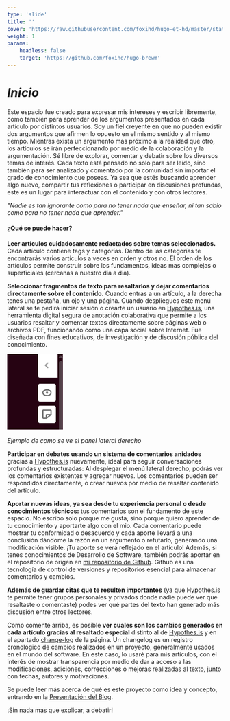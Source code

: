 ```yaml
---
type: 'slide'
title: ''
cover: 'https://raw.githubusercontent.com/foxihd/hugo-et-hd/master/static/svg/flowlines/28.svg'
weight: 1
params:
    headless: false
    target: 'https://github.com/foxihd/hugo-brewm'
---
```


***Inicio***
====================

Este espacio fue creado para expresar mis intereses y escribir libremente, como también para aprender de los argumentos presentados en cada artículo por distintos usuarios. Soy un fiel creyente en que no pueden existir dos argumentos que afirmen lo opuesto en el mismo sentido y al mismo tiempo. Mientras exista un argumento mas próximo a la realidad que otro, los artículos se irán perfeccionando por medio de la colaboración y la argumentación. Sé libre de explorar, comentar y debatir sobre los diversos temas de interés. Cada texto está pensado no solo para ser leído, sino también para ser analizado y comentado por la comunidad sin importar el grado de conocimiento que poseas. Ya sea que estés buscando aprender algo nuevo, compartir tus reflexiones o participar en discusiones profundas, este es un lugar para interactuar con el contenido y con otros lectores.

*"Nadie es tan ignorante como para no tener nada que enseñar, ni tan sabio como para no tener nada que aprender."*

#### ¿Qué se puede hacer?
**Leer artículos cuidadosamente redactados sobre temas seleccionados.** Cada artículo contiene tags y categorías. Dentro de las categorías te encontrarás varios artículos a veces en orden y otros no. El orden de los artículos permite construir sobre los fundamentos, ideas mas complejas o superficiales (cercanas a nuestro dia a dia).

**Seleccionar fragmentos de texto para resaltarlos y dejar comentarios directamente sobre el contenido.** Cuando entras a un artículo, a la derecha tenes una pestaña, un ojo y una página. Cuando despliegues este menú lateral se te pedirá iniciar sesión o crearte un usuario en [Hypothes.is](https://web.hypothes.is/), una herramienta digital segura de anotación colaborativa que permite a los usuarios resaltar y comentar textos directamente sobre páginas web o archivos PDF, funcionando como una capa social sobre Internet. Fue diseñada con fines educativos, de investigación y de discusión pública del conocimiento.

![panel-lateral](/images/panel-lateral.png)

*Ejemplo de como se ve el panel lateral derecho*

**Participar en debates usando un sistema de comentarios anidados** gracias a [Hypothes.is](https://web.hypothes.is/) nuevamente, ideal para seguir conversaciones profundas y estructuradas: Al desplegar el menú lateral derecho, podrás ver los comentarios existentes y agregar nuevos. Los comentarios pueden ser respondidos directamente, o crear nuevos por medio de resaltar contenido del artículo.

**Aportar nuevas ideas, ya sea desde tu experiencia personal o desde conocimientos técnicos:** tus comentarios son el fundamento de este espacio. No escribo solo porque me gusta, sino porque quiero aprender de tu conocimiento y aportarte algo con el mio. Cada comentario puede mostrar tu conformidad o desacuerdo y cada aporte llevará a una conclusión dándome la razón en un argumento o refutarlo, generando una modificación visible. ¡Tu aporte se verá reflejado en el artículo! Además, si tenes conocimientos de Desarrollo de Software, también podrás aportar en el repositorio de origen en [mi repositorio de Github](https://github.com/MatiasColladoCA/ensayos-matias-collado). Github es una tecnología de control de versiones y repositorios esencial para almacenar comentarios y cambios.

**Además de guardar citas que te resulten importantes** (ya que Hypothes.is te permite tener grupos personales y privados donde nadie puede ver que resaltaste o comentaste) podes ver qué partes del texto han generado más discusión entre otros lectores.

Como comenté arriba, es posible **ver cuales son los cambios generados en cada artículo gracias al resaltado especial** distinto al de [Hypothes.is](https://web.hypothes.is/) y en el apartado [change-log](/changelog/) de la página. Un changelog es un registro cronológico de cambios realizados en un proyecto, generalmente usados en el mundo del software. En este caso, lo usaré para mis artículos, con el interés de mostrar transparencia por medio de dar a acceso a las modificaciones, adiciones, correcciones o mejoras realizadas al texto, junto con fechas, autores y motivaciones.

Se puede leer más acerca de qué es este proyecto como idea y concepto, entrando en la [Presentación del Blog](/about/presentacion/).

¡Sin nada mas que explicar, a debatir!